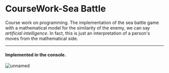 # CourseWork-Sea Battle

Course work on programming. The implementation of the sea battle game with a mathematical model for the similarity of the enemy, we can say *artificial intelligence*. In fact, this is just an interpretation of a person's moves from the mathematical side. 
______________________________________________________
#### Implemented in the console.
![unnamed](https://user-images.githubusercontent.com/104169838/165761348-dc2e1980-0a9c-4be9-be85-aad0a11c0539.png)

